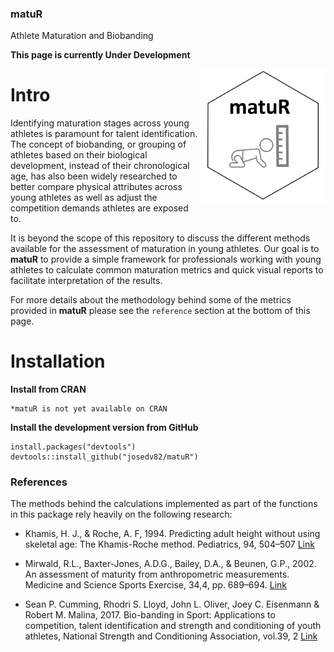 ### matuR
Athlete Maturation and Biobanding

**This page is currently Under Development**

<img src="man/matur_logo.PNG" align="right" width="200" />

# Intro
Identifying maturation stages across young athletes is paramount for talent identification. The concept of biobanding, or grouping of athletes based on their biological development, instead of their chronological age, has also been widely researched to better compare physical attributes across young athletes as well as adjust the competition demands athletes are exposed to. 
  
It is beyond the scope of this repository to discuss the different methods available for the assessment of maturation in young athletes. Our goal is to **matuR** to provide a simple framework for professionals working with young athletes to calculate common maturation metrics and quick visual reports to facilitate interpretation of the results.

For more details about the methodology behind some of the metrics provided in **matuR** please see the `reference` section at the bottom of this page.

# Installation

**Install from CRAN**  
```
*matuR is not yet available on CRAN
```

**Install the development version from GitHub**  
```
install.packages("devtools")
devtools::install_github("josedv82/matuR")
```

### References
The methods behind the calculations implemented as part of the functions in this package rely heavily on the following research:

* Khamis, H. J., & Roche, A. F, 1994. Predicting adult height without using skeletal age: The Khamis-Roche method. Pediatrics, 94, 504–507 [Link](https://pubmed.ncbi.nlm.nih.gov/7936860/)  

* Mirwald, R.L., Baxter-Jones, A.D.G., Bailey, D.A., & Beunen, G.P., 2002. An assessment of maturity from anthropometric measurements. Medicine and Science Sports Exercise, 34,4, pp. 689–694. [Link](https://pubmed.ncbi.nlm.nih.gov/11932580/)

* Sean P. Cumming, Rhodri S. Lloyd, John L. Oliver, Joey C. Eisenmann & Robert M. Malina, 2017. Bio-banding in Sport: Applications to competition, talent identification and strength and conditioning of youth athletes, National Strength and Conditioning Association, vol.39, 2 [Link](https://journals.lww.com/nsca-scj/Abstract/2017/04000/Bio_banding_in_Sport__Applications_to_Competition,.6.aspx)

